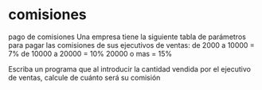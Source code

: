 # comisiones
pago de comisiones
Una empresa tiene la siguiente tabla de parámetros para pagar las comisiones de sus ejecutivos de ventas:
de 2000 a 10000 = 7%
de 10000 a 20000 = 10%
20000 o mas  = 15%

Escriba un programa que al introducir la cantidad vendida por el ejecutivo de ventas, calcule de cuánto será su comisión
